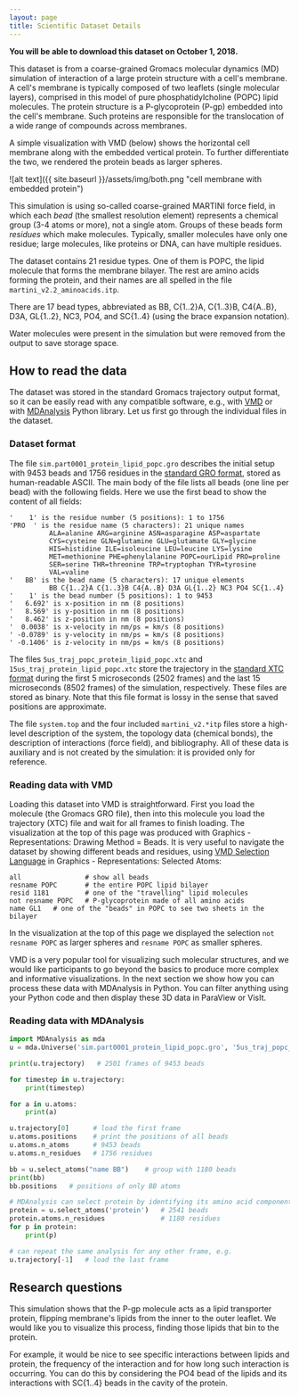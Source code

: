 ```yaml
---
layout: page
title: Scientific Dataset Details
---
```


**You will be able to download this dataset on October 1, 2018.**

This dataset is from a coarse-grained Gromacs molecular dynamics (MD) simulation of interaction of a
large protein structure with a cell's membrane. A cell's membrane is typically composed of two leaflets
(single molecular layers), comprised in this model of pure phosphatidylcholine (POPC) lipid
molecules. The protein structure is a P-glycoprotein (P-gp) embedded into the cell's membrane. Such
proteins are responsible for the translocation of a wide range of compounds across membranes.

A simple visualization with VMD (below) shows the horizontal cell membrane along with the embedded
vertical protein. To further differentiate the two, we rendered the protein beads as larger spheres.

![alt text]({{ site.baseurl }}/assets/img/both.png "cell membrane with embedded protein")

This simulation is using so-called coarse-grained MARTINI force field, in which each *bead* (the smallest
resolution element) represents a chemical group (3-4 atoms or more), not a single atom. Groups of these
beads form *residues* which make molecules. Typically, smaller molecules have only one residue; large
molecules, like proteins or DNA, can have multiple residues.

The dataset contains 21 residue types. One of them is POPC, the lipid molecule that forms the membrane
bilayer. The rest are amino acids forming the protein, and their names are all spelled in the file
`martini_v2.2_aminoacids.itp`.

There are 17 bead types, abbreviated as BB, C{1..2}A, C{1..3}B, C4{A..B}, D3A, GL{1..2}, NC3, PO4, and
SC{1..4} (using the brace expansion notation).

Water molecules were present in the simulation but were removed from the output to save storage space.

## How to read the data

The dataset was stored in the standard Gromacs trajectory output format, so it can be easily read with
any compatible software, e.g., with [VMD](https://www.ks.uiuc.edu/Research/vmd) or with
[MDAnalysis](https://www.mdanalysis.org) Python library. Let us first go through the individual files in
the dataset.

### Dataset format

The file `sim.part0001_protein_lipid_popc.gro` describes the initial setup with 9453 beads and 1756
residues in the [standard GRO format](http://manual.gromacs.org/current/online/gro.html), stored as
human-readable ASCII. The main body of the file lists all beads (one line per bead) with the following
fields. Here we use the first bead to show the content of all fields:

```text
'    1' is the residue number (5 positions): 1 to 1756
'PRO  ' is the residue name (5 characters): 21 unique names
          ALA=alanine ARG=arginine ASN=asparagine ASP=aspartate
          CYS=cysteine GLN=glutamine GLU=glutamate GLY=glycine
          HIS=histidine ILE=isoleucine LEU=leucine LYS=lysine
          MET=methionine PHE=phenylalanine POPC=ourLipid PRO=proline
          SER=serine THR=threonine TRP=tryptophan TYR=tyrosine
          VAL=valine
'   BB' is the bead name (5 characters): 17 unique elements
          BB C{1..2}A C{1..3}B C4{A..B} D3A GL{1..2} NC3 PO4 SC{1..4}
'    1' is the bead number (5 positions): 1 to 9453
'   6.692' is x-position in nm (8 positions)
'   8.569' is y-position in nm (8 positions)
'   8.462' is z-position in nm (8 positions)
'  0.0038' is x-velocity in nm/ps = km/s (8 positions)
' -0.0789' is y-velocity in nm/ps = km/s (8 positions)
' -0.1406' is z-velocity in nm/ps = km/s (8 positions)
```

The files `5us_traj_popc_protein_lipid_popc.xtc` and `15us_traj_protein_lipid_popc.xtc` store the
trajectory in the [standard XTC format](http://manual.gromacs.org/current/online/xtc.html) during the
first 5 microseconds (2502 frames) and the last 15 microseconds (8502 frames) of the simulation,
respectively. These files are stored as binary. Note that this file format is lossy in the sense that
saved positions are approximate.

The file `system.top` and the four included `martini_v2.*itp` files store a high-level description of the
system, the topology data (chemical bonds), the description of interactions (force field), and
bibliography. All of these data is auxiliary and is not created by the simulation: it is provided only
for reference.

### Reading data with VMD

Loading this dataset into VMD is straightforward. First you load the molecule (the Gromacs GRO file),
then into this molecule you load the trajectory (XTC) file and wait for all frames to finish loading. The
visualization at the top of this page was produced with Graphics - Representations: Drawing Method =
Beads. It is very useful to navigate the dataset by showing different beads and residues, using
[VMD Selection Language](https://www.ks.uiuc.edu/Research/vmd/vmd-1.3/ug/node132.html) in Graphics -
Representations: Selected Atoms:

```text
all                # show all beads
resname POPC       # the entire POPC lipid bilayer
resid 1181         # one of the "travelling" lipid molecules
not resname POPC   # P-glycoprotein made of all amino acids
name GL1   # one of the "beads" in POPC to see two sheets in the bilayer
```

In the visualization at the top of this page we displayed the selection `not resname POPC` as larger
spheres and `resname POPC` as smaller spheres.

VMD is a very popular tool for visualizing such molecular structures, and we would like participants to
go beyond the basics to produce more complex and informative visualizations. In the next section we show
how you can process these data with MDAnalysis in Python. You can filter anything using your Python code
and then display these 3D data in ParaView or VisIt.

### Reading data with MDAnalysis

```python
import MDAnalysis as mda
u = mda.Universe('sim.part0001_protein_lipid_popc.gro', '5us_traj_popc_protein_lipid_popc.xtc')

print(u.trajectory)   # 2501 frames of 9453 beads

for timestep in u.trajectory:
    print(timestep)

for a in u.atoms:
    print(a)

u.trajectory[0]      # load the first frame
u.atoms.positions    # print the positions of all beads
u.atoms.n_atoms      # 9453 beads
u.atoms.n_residues   # 1756 residues

bb = u.select_atoms("name BB")    # group with 1180 beads
print(bb)
bb.positions   # positions of only BB atoms

# MDAnalysis can select protein by identifying its amino acid components
protein = u.select_atoms('protein')   # 2541 beads
protein.atoms.n_residues              # 1180 residues
for p in protein:
    print(p)

# can repeat the same analysis for any other frame, e.g.
u.trajectory[-1]   # load the last frame
```

## Research questions

This simulation shows that the P-gp molecule acts as a lipid transporter protein, flipping membrane's
lipids from the inner to the outer leaflet. We would like you to visualize this process, finding those
lipids that bin to the protein.

For example, it would be nice to see specific interactions between lipids and protein, the frequency of
the interaction and for how long such interaction is occurring. You can do this by considering the PO4
bead of the lipids and its interactions with SC{1..4} beads in the cavity of the protein.






<!-- ## Sample Visualizations -->

<!-- We will provide sample visualizations shortly. -->






<!-- Both ParaView and VisIt can open standard VTK unstructured grid and polygonal data files. These files can -->
<!-- also be read in Python and C++ using the VTK library (http://www.vtk.org). Note that the volumetric file -->
<!-- air.vtu contains over 16 million cells so it might take some time to read it, depending on your -->
<!-- computer's speed. -->

<!-- As a result, rendering might also take some time, and can be automated with scripting, so that you could -->
<!-- leave a script running for a few hours and come back to let's say several hundred frames of a movie, or -->
<!-- it could be run in parallel on a cluster. -->

<!-- We hosted a kickoff webinar on Sep-27 that gave a walk-through of the dataset. Click here to view the -->
<!-- archive recording (to get right to the dataset tour, skip ahead to 4:04 in the video). -->






<!-- To give you an idea of the type of data in these files and to help you with actual visualizations, we -->
<!-- provide two sample visualizations, one done with ParaView and the other one with VisIt. Both workflows -->
<!-- demonstrate loading of all 11 VTK files. -->

<!-- The ParaView state file bladesWithLines.pvsm stores the pipeline to visualize the blades (coloured by the -->
<!-- pressure on their surfaces) and the airflow around them with uniform-colour streamlines. You can point -->
<!-- ParaView to this state file with File - Load State..., or start ParaView from the command line with -->
<!-- "paraview --state=bladesWithLines.pvsm". The resulting image bladesWithLines.png is shown below. -->

<!-- /files/webfm/Communications/bladesWithLines.png -->

<!-- The VisIt Python script positiveNegativePressure.py renders semi-transparent isosurfaces of positive -->
<!-- (blue) and negative (turquoise) pressure around the blades. You can run this script in VisIt either from -->
<!-- Controls - Launch CLI... or from Controls - Command..., or from the command line with "visit -nowin -cli -->
<!-- -s positiveNegativePressure.py". The resulting image positiveNegativePressure0000.png is shown below. -->

<!-- /files/webfm/Communications/positiveNegativePressure0000.png -->

<!-- We are looking for innovative visualizations of this dataset. For example, one could enhance these -->
<!-- renderings by drawing streamlines around the isosurfaces and producing some animations such as spinning -->
<!-- the visualization around the vertical axis or gradually turning on/off various visualization -->
<!-- elements. Speaking more generally, a nice animation would help us explore the spatial range and values of -->
<!-- multiple variables and show how various elements of the simulation are tied together. -->
